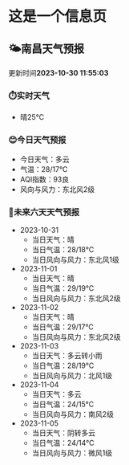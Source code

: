 # 这是一个信息页 
## 🌤️**南昌**天气预报
更新时间**2023-10-30 11:55:03**
### ⏱️实时天气
- 晴25℃
### 😊今日天气预报
- 今日天气：多云
- 气温：28/17℃
- AQI指数：93良
- 风向与风力：东北风2级
### 🤩未来六天天气预报
- 2023-10-31
  - 当日天气：晴
  - 当日气温：28/18℃
  - 当日风向与风力：东北风1级
- 2023-11-01
  - 当日天气：晴
  - 当日气温：29/19℃
  - 当日风向与风力：东北风2级
- 2023-11-02
  - 当日天气：晴
  - 当日气温：29/17℃
  - 当日风向与风力：东北风2级
- 2023-11-03
  - 当日天气：多云转小雨
  - 当日气温：28/19℃
  - 当日风向与风力：北风1级
- 2023-11-04
  - 当日天气：多云
  - 当日气温：24/15℃
  - 当日风向与风力：南风2级
- 2023-11-05
  - 当日天气：阴转多云
  - 当日气温：24/14℃
  - 当日风向与风力：微风1级

